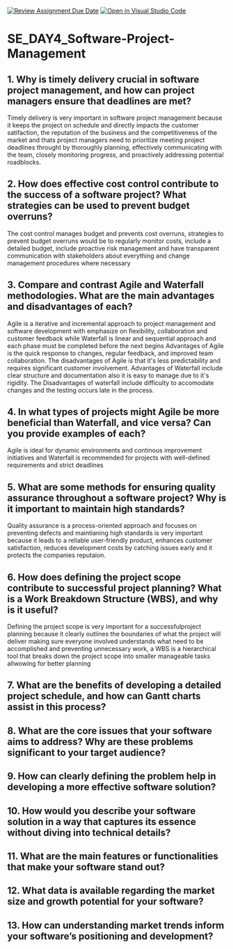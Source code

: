[![Review Assignment Due Date](https://classroom.github.com/assets/deadline-readme-button-22041afd0340ce965d47ae6ef1cefeee28c7c493a6346c4f15d667ab976d596c.svg)](https://classroom.github.com/a/9pw6JKcu)
[![Open in Visual Studio Code](https://classroom.github.com/assets/open-in-vscode-2e0aaae1b6195c2367325f4f02e2d04e9abb55f0b24a779b69b11b9e10269abc.svg)](https://classroom.github.com/online_ide?assignment_repo_id=18465187&assignment_repo_type=AssignmentRepo)
# SE_DAY4_Software-Project-Management
## 1. Why is timely delivery crucial in software project management, and how can project managers ensure that deadlines are met?
Timely delivery is very important in software project management because it keeps the project on schedule and directly impacts the customer satifaction, the reputation of the business and the competitiveness of the market and thats project managers need to prioritize meeting project deadlines throught by thoroughly planning, effectively communicating with the team, closely monitoring progress, and proactively addressing potential roadblocks. 

## 2. How does effective cost control contribute to the success of a software project? What strategies can be used to prevent budget overruns?
The cost control manages budget and prevents cost overruns, strategies to prevent budget overruns would be to regularly monitor costs, include a detailed budget, include proactive risk management and have transparent communication with stakeholders about everything and change management procedures where necessary

## 3. Compare and contrast Agile and Waterfall methodologies. What are the main advantages and disadvantages of each?
Agile is a iterative and incremental approach to project management and software development  with emphasize on flexibility, collaboration and customer feedback while Waterfall is linear and sequential approach and each phase must be completed before the next begins
Advantages of Agile is the quick response to changes, regular feedback, and improved team collaboration. The disadvantages of Agile is that it's less predictability and requires significant customer involvement.
Advantages of Waterfall include clear structure and documentation also it is easy to manage due to it's rigidity. The Disadvantages of waterfall include difficulty to accomodate changes and the testing occurs late in the process.

## 4. In what types of projects might Agile be more beneficial than Waterfall, and vice versa? Can you provide examples of each?
Agile is ideal for dynamic environments and continous improvement initiatives and Waterfall is recommended for projects with well-defined requirements and strict deadlines 

## 5. What are some methods for ensuring quality assurance throughout a software project? Why is it important to maintain high standards?
Quality assurance is a process-oriented approach and focuses on preventing defects and maintianing high standards is very important because it leads to a reliable user-friendly product, enhances customer satisfaction, reduces development costs by catching issues early and it protects the companies reputaion.

## 6. How does defining the project scope contribute to successful project planning? What is a Work Breakdown Structure (WBS), and why is it useful?
Defining the project scope is very important for a successfulproject planning because it clearly outlines the boundaries of what the project will deliver making sure everyone involved understands what need to be accomplished and preventing unnecessary work, a WBS is a hierarchical tool that breaks down the project scope into smaller manageable tasks allwowing for better planning 

## 7. What are the benefits of developing a detailed project schedule, and how can Gantt charts assist in this process?


## 8. What are the core issues that your software aims to address? Why are these problems significant to your target audience?
## 9. How can clearly defining the problem help in developing a more effective software solution?
## 10. How would you describe your software solution in a way that captures its essence without diving into technical details?
## 11. What are the main features or functionalities that make your software stand out?
## 12. What data is available regarding the market size and growth potential for your software?
## 13. How can understanding market trends inform your software’s positioning and development?
